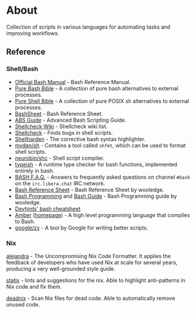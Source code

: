 # About

 Collection of scripts in various languages for automating tasks and improving workflows.

## Reference

### Shell/Bash

- [Official Bash Manual](https://www.gnu.org/software/bash/manual/bash.html) - Bash Reference Manual.
- [Pure Bash Bible](https://github.com/dylanaraps/pure-bash-bible) - A collection of pure bash alternatives to external processes.
- [Pure Shell Bible](https://github.com/dylanaraps/pure-sh-bible) - A collection of pure POSIX sh alternatives to external processes.
- [BashSheet](http://mywiki.wooledge.org/BashSheet) - Bash Reference Sheet.
- [ABS Guide](https://tldp.org/LDP/abs/html/abs-guide.html) - Advanced Bash Scripting Guide.
- [Shellcheck Wiki](https://www.shellcheck.net/wiki/) - Shellcheck wiki list.
- [Shellcheck](https://www.shellcheck.net) - Finds bugs in shell scripts.
- [Shellharden](https://github.com/anordal/shellharden) -  The corrective bash syntax highlighter.
- [mvdan/sh](https://github.com/mvdan/sh) - Contains a tool called `shfmt`, which can be used to format shell scripts.
- [neurobin/shc](https://github.com/neurobin/shc) -  Shell script compiler.
- [typeish](https://github.com/Mythra/typeish) - A runtime type checker for bash functions, implemented entirely in bash.
- [BASH F.A.Q.](https://mywiki.wooledge.org/BashFAQ) - Answers to frequently asked questions on channel `#bash` on the `irc.libera.chat` IRC network.
- [Bash Reference Sheet](https://mywiki.wooledge.org/BashSheet) - Bash Reference Sheet by wooledge.
- [Bash Programming](https://mywiki.wooledge.org/BashProgramming) and [Bash Guide](https://mywiki.wooledge.org/BashGuide) - Bash Programming guide by wooledge.
- [Devhints' bash cheatsheet](https://devhints.io/bash)
- [Amber](https://github.com/Ph0enixKM/Amber) ([homepage](https://amber-lang.com)) - A high level programming language that compiles to Bash.
- [google/zx](https://github.com/google/zx) -  A tool by Google for writing better scripts.

### Nix

[alejandra](https://github.com/kamadorueda/alejandra) - The Uncompromising Nix Code Formatter. It applies the feedback of developers who have used Nix at scale for several years, producing a very well-grounded style guide.

[statix](https://github.com/nerdypepper/statix) - lints and suggestions for the nix. Able to highlight anti-patterns in Nix code and fix them.

[deadnix](https://github.com/astro/deadnix) -  Scan Nix files for dead code. Able to automatically remove unused code.
